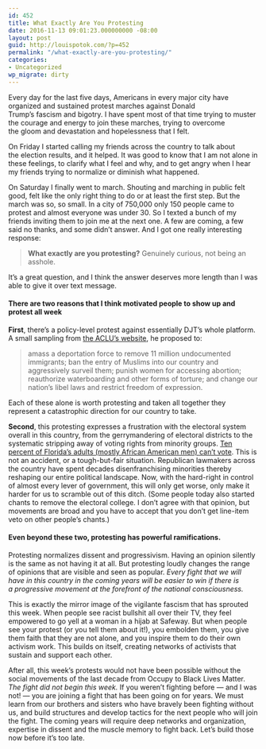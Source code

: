 ```yaml
---
id: 452
title: What Exactly Are You Protesting
date: 2016-11-13 09:01:23.000000000 -08:00
layout: post
guid: http://louispotok.com/?p=452
permalink: "/what-exactly-are-you-protesting/"
categories:
- Uncategorized
wp_migrate: dirty
---
```

Every day for the last five days, Americans in every major city have organized and sustained protest marches against Donald Trump&#8217;s fascism and bigotry. I have spent most of that time trying to muster the courage and energy to join these marches, trying to overcome the gloom and devastation and hopelessness that I felt.

On Friday I started calling my friends across the country to talk about the election results, and it helped. It was good to know that I am not alone in these feelings, to clarify what I feel and why, and to get angry when I hear my friends trying to normalize or diminish what happened.

On Saturday I finally went to march. Shouting and marching in public felt good, felt like the only right thing to do or at least the first step. But the march was so, so small. In a city of 750,000 only 150 people came to protest and almost everyone was under 30. So I texted a bunch of my friends inviting them to join me at the next one. A few are coming, a few said no thanks, and some didn&#8217;t answer. And I got one really interesting response:

> **What exactly are you protesting?** Genuinely curious, not being an asshole.

It&#8217;s a great question, and I think the answer deserves more length than I was able to give it over text message.

#### There are two reasons that I think motivated people to show up and protest all week

**First**, there&#8217;s a policy-level protest against essentially DJT&#8217;s whole platform. A small sampling from [the ACLU&#8217;s website](https://www.aclu.org/blog/speak-freely/if-donald-trump-implements-his-proposed-policies-well-see-him-court), he proposed to:

> amass a deportation force to remove 11 million undocumented immigrants; ban the entry of Muslims into our country and aggressively surveil them; punish women for accessing abortion; reauthorize waterboarding and other forms of torture; and change our nation’s libel laws and restrict freedom of expression.

Each of these alone is worth protesting and taken all together they represent a catastrophic direction for our country to take.

**Second**, this protesting expresses a frustration with the electoral system overall in this country, from the gerrymandering of electoral districts to the systematic stripping away of voting rights from minority groups. [Ten percent of Florida&#8217;s adults (mostly African American men) can&#8217;t vote](http://www.nytimes.com/interactive/2016/10/06/us/unequal-effect-of-laws-that-block-felons-from-voting.html?_r=0). This is not an accident, or a tough-but-fair situation. Republican lawmakers across the country have spent decades disenfranchising minorities thereby reshaping our entire political landscape. Now, with the hard-right in control of almost every lever of government, this will only get worse, only make it harder for us to scramble out of this ditch. (Some people today also started chants to remove the electoral college. I don&#8217;t agree with that opinion, but movements are broad and you have to accept that you don&#8217;t get line-item veto on other people&#8217;s chants.)

#### Even beyond these two, protesting has powerful ramifications.

Protesting normalizes dissent and progressivism. Having an opinion silently is the same as not having it at all. But protesting loudly changes the range of opinions that are visible and seen as popular. _Every fight that we will have in this country in the coming years will be easier to win if there is a progressive movement at the forefront of the national consciousness._

This is exactly the mirror image of the vigilante fascism that has sprouted this week. When people see racist bullshit all over their TV, they feel empowered to go yell at a woman in a hijab at Safeway. But when people see your protest (or you tell them about it!), you embolden them, you give them faith that they are not alone, and you inspire them to do their own activism work. This builds on itself, creating networks of activists that sustain and support each other.

After all, this week&#8217;s protests would not have been possible without the social movements of the last decade from Occupy to Black Lives Matter. _The fight did not begin this week._ If you weren&#8217;t fighting before &#8212; and I was not! &#8212; you are joining a fight that has been going on for years. We must learn from our brothers and sisters who have bravely been fighting without us, and build structures and develop tactics for the next people who will join the fight. The coming years will require deep networks and organization, expertise in dissent and the muscle memory to fight back. Let&#8217;s build those now before it&#8217;s too late.